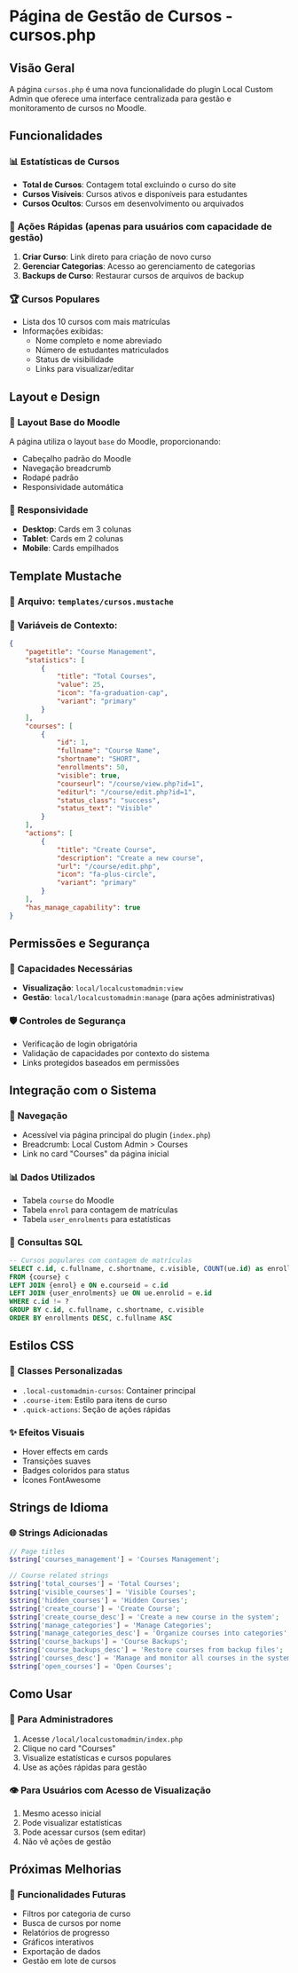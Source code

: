 # Página de Gestão de Cursos - cursos.php

## Visão Geral
A página `cursos.php` é uma nova funcionalidade do plugin Local Custom Admin que oferece uma interface centralizada para gestão e monitoramento de cursos no Moodle.

## Funcionalidades

### 📊 **Estatísticas de Cursos**
- **Total de Cursos**: Contagem total excluindo o curso do site
- **Cursos Visíveis**: Cursos ativos e disponíveis para estudantes
- **Cursos Ocultos**: Cursos em desenvolvimento ou arquivados

### 🎯 **Ações Rápidas** (apenas para usuários com capacidade de gestão)
1. **Criar Curso**: Link direto para criação de novo curso
2. **Gerenciar Categorias**: Acesso ao gerenciamento de categorias
3. **Backups de Curso**: Restaurar cursos de arquivos de backup

### 🏆 **Cursos Populares**
- Lista dos 10 cursos com mais matrículas
- Informações exibidas:
  - Nome completo e nome abreviado
  - Número de estudantes matriculados
  - Status de visibilidade
  - Links para visualizar/editar

## Layout e Design

### 🎨 **Layout Base do Moodle**
A página utiliza o layout `base` do Moodle, proporcionando:
- Cabeçalho padrão do Moodle
- Navegação breadcrumb
- Rodapé padrão
- Responsividade automática

### 📱 **Responsividade**
- **Desktop**: Cards em 3 colunas
- **Tablet**: Cards em 2 colunas  
- **Mobile**: Cards empilhados

## Template Mustache

### 📄 **Arquivo**: `templates/cursos.mustache`

### 🔧 **Variáveis de Contexto**:
```json
{
    "pagetitle": "Course Management",
    "statistics": [
        {
            "title": "Total Courses",
            "value": 25,
            "icon": "fa-graduation-cap",
            "variant": "primary"
        }
    ],
    "courses": [
        {
            "id": 1,
            "fullname": "Course Name",
            "shortname": "SHORT",
            "enrollments": 50,
            "visible": true,
            "courseurl": "/course/view.php?id=1",
            "editurl": "/course/edit.php?id=1",
            "status_class": "success",
            "status_text": "Visible"
        }
    ],
    "actions": [
        {
            "title": "Create Course",
            "description": "Create a new course",
            "url": "/course/edit.php",
            "icon": "fa-plus-circle",
            "variant": "primary"
        }
    ],
    "has_manage_capability": true
}
```

## Permissões e Segurança

### 🔐 **Capacidades Necessárias**
- **Visualização**: `local/localcustomadmin:view`
- **Gestão**: `local/localcustomadmin:manage` (para ações administrativas)

### 🛡️ **Controles de Segurança**
- Verificação de login obrigatória
- Validação de capacidades por contexto do sistema
- Links protegidos baseados em permissões

## Integração com o Sistema

### 🔗 **Navegação**
- Acessível via página principal do plugin (`index.php`)
- Breadcrumb: Local Custom Admin > Courses
- Link no card "Courses" da página inicial

### 📊 **Dados Utilizados**
- Tabela `course` do Moodle
- Tabela `enrol` para contagem de matrículas
- Tabela `user_enrolments` para estatísticas

### 🎯 **Consultas SQL**
```sql
-- Cursos populares com contagem de matrículas
SELECT c.id, c.fullname, c.shortname, c.visible, COUNT(ue.id) as enrollments
FROM {course} c
LEFT JOIN {enrol} e ON e.courseid = c.id
LEFT JOIN {user_enrolments} ue ON ue.enrolid = e.id
WHERE c.id != ?
GROUP BY c.id, c.fullname, c.shortname, c.visible
ORDER BY enrollments DESC, c.fullname ASC
```

## Estilos CSS

### 🎨 **Classes Personalizadas**
- `.local-customadmin-cursos`: Container principal
- `.course-item`: Estilo para itens de curso
- `.quick-actions`: Seção de ações rápidas

### ✨ **Efeitos Visuais**
- Hover effects em cards
- Transições suaves
- Badges coloridos para status
- Ícones FontAwesome

## Strings de Idioma

### 🌐 **Strings Adicionadas**
```php
// Page titles
$string['courses_management'] = 'Courses Management';

// Course related strings
$string['total_courses'] = 'Total Courses';
$string['visible_courses'] = 'Visible Courses';
$string['hidden_courses'] = 'Hidden Courses';
$string['create_course'] = 'Create Course';
$string['create_course_desc'] = 'Create a new course in the system';
$string['manage_categories'] = 'Manage Categories';
$string['manage_categories_desc'] = 'Organize courses into categories';
$string['course_backups'] = 'Course Backups';
$string['course_backups_desc'] = 'Restore courses from backup files';
$string['courses_desc'] = 'Manage and monitor all courses in the system';
$string['open_courses'] = 'Open Courses';
```

## Como Usar

### 👤 **Para Administradores**
1. Acesse `/local/localcustomadmin/index.php`
2. Clique no card "Courses"
3. Visualize estatísticas e cursos populares
4. Use as ações rápidas para gestão

### 👁️ **Para Usuários com Acesso de Visualização**
1. Mesmo acesso inicial
2. Pode visualizar estatísticas
3. Pode acessar cursos (sem editar)
4. Não vê ações de gestão

## Próximas Melhorias

### 🚀 **Funcionalidades Futuras**
- Filtros por categoria de curso
- Busca de cursos por nome
- Relatórios de progresso
- Gráficos interativos
- Exportação de dados
- Gestão em lote de cursos